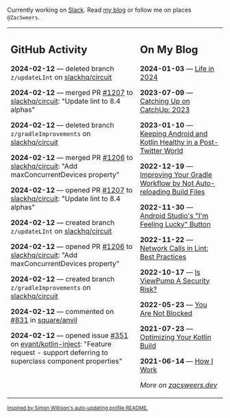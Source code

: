 Currently working on [Slack](https://slack.com/). Read [my blog](https://zacsweers.dev/) or follow me on places `@ZacSweers`.

<table><tr><td valign="top" width="60%">

## GitHub Activity
<!-- githubActivity starts -->
**2024-02-12** — deleted branch `z/updateLInt` on [slackhq/circuit](https://github.com/slackhq/circuit)

**2024-02-12** — merged PR [#1207](https://github.com/slackhq/circuit/pull/1207) to [slackhq/circuit](https://github.com/slackhq/circuit): "Update lint to 8.4 alphas"

**2024-02-12** — deleted branch `z/gradleImprovements` on [slackhq/circuit](https://github.com/slackhq/circuit)

**2024-02-12** — merged PR [#1206](https://github.com/slackhq/circuit/pull/1206) to [slackhq/circuit](https://github.com/slackhq/circuit): "Add maxConcurrentDevices property"

**2024-02-12** — opened PR [#1207](https://github.com/slackhq/circuit/pull/1207) to [slackhq/circuit](https://github.com/slackhq/circuit): "Update lint to 8.4 alphas"

**2024-02-12** — created branch `z/updateLInt` on [slackhq/circuit](https://github.com/slackhq/circuit)

**2024-02-12** — opened PR [#1206](https://github.com/slackhq/circuit/pull/1206) to [slackhq/circuit](https://github.com/slackhq/circuit): "Add maxConcurrentDevices property"

**2024-02-12** — created branch `z/gradleImprovements` on [slackhq/circuit](https://github.com/slackhq/circuit)

**2024-02-12** — commented on [#831](https://github.com/square/anvil/pull/831#issuecomment-1939582306) in [square/anvil](https://github.com/square/anvil)

**2024-02-12** — opened issue [#351](https://github.com/evant/kotlin-inject/issues/351) on [evant/kotlin-inject](https://github.com/evant/kotlin-inject): "Feature request - support deferring to superclass component properties"
<!-- githubActivity ends -->
</td><td valign="top" width="40%">

## On My Blog
<!-- blog starts -->
**2024-01-03** — [Life in 2024](https://www.zacsweers.dev/life-in-2024/)

**2023-07-09** — [Catching Up on CatchUp: 2023](https://www.zacsweers.dev/catching-up-on-catchup-2023/)

**2023-01-10** — [Keeping Android and Kotlin Healthy in a Post-Twitter World](https://www.zacsweers.dev/keeping-android-healthy/)

**2022-12-19** — [Improving Your Gradle Workflow by Not Auto-reloading Build Files](https://www.zacsweers.dev/improving-your-workflow-by-not-auto-reloading-build-files/)

**2022-11-30** — [Android Studio's "I'm Feeling Lucky" Button](https://www.zacsweers.dev/android-studios-im-feeling-lucky-button/)

**2022-11-22** — [Network Calls in Lint: Best Practices](https://www.zacsweers.dev/network-calls-in-lint-best-practices/)

**2022-10-17** — [Is ViewPump A Security Risk?](https://www.zacsweers.dev/is-viewpump-a-security-risk/)

**2022-05-23** — [You Are Not Blocked](https://www.zacsweers.dev/you-are-not-blocked/)

**2021-07-23** — [Optimizing Your Kotlin Build](https://www.zacsweers.dev/optimizing-your-kotlin-build/)

**2021-06-14** — [How I Work](https://www.zacsweers.dev/how-i-work/)
<!-- blog ends -->
_More on [zacsweers.dev](https://zacsweers.dev/)_
</td></tr></table>

<sub><a href="https://simonwillison.net/2020/Jul/10/self-updating-profile-readme/">Inspired by Simon Willison's auto-updating profile README.</a></sub>